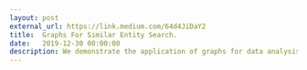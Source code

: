 ```yaml
---
layout: post
external_url: https://link.medium.com/64d4JiDaY2
title:  Graphs For Similar Entity Search.
date:   2019-12-30 00:00:00
description: We demonstrate the application of graphs for data analysis and similar entity search based on the connections.
---
```

